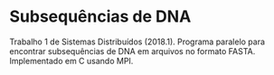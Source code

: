 # Subsequências de DNA

Trabalho 1 de Sistemas Distribuídos (2018.1). Programa paralelo para encontrar subsequências de DNA em arquivos no formato FASTA. Implementado em C usando MPI.
